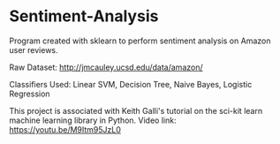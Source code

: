 # Sentiment-Analysis

Program created with sklearn to perform sentiment analysis on Amazon user reviews.

Raw Dataset: http://jmcauley.ucsd.edu/data/amazon/

Classifiers Used:
Linear SVM,
Decision Tree,
Naive Bayes,
Logistic Regression




This project is associated with Keith Galli's tutorial on the sci-kit learn machine learning library in Python.
Video link: https://youtu.be/M9Itm95JzL0
